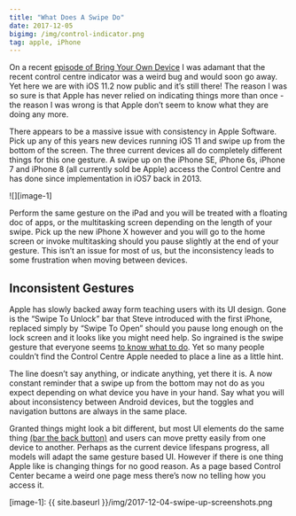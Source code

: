 ```yaml
---
title: "What Does A Swipe Do"
date: 2017-12-05
bigimg: /img/control-indicator.png
tag: apple, iPhone
---
```

On a recent [episode of Bring Your Own Device][1] I was adamant that the recent control centre indicator was a weird bug and would soon go away. Yet here we are with iOS 11.2 now public and it’s still there! The reason I was so sure is that Apple has never relied on indicating things more than once - the reason I was wrong is that Apple don’t seem to know what they are doing any more.

There appears to be a massive issue with consistency in Apple Software. Pick up any of this years new devices running iOS 11 and swipe up from the bottom of the screen. The three current devices all do completely different things for this one gesture. A swipe up on the iPhone SE, iPhone 6s, iPhone 7 and iPhone 8 (all currently sold be Apple) access the Control Centre and has done since implementation in iOS7 back in 2013.

![][image-1]

Perform the same gesture on the iPad and you will be treated with a floating doc of apps, or the multitasking screen depending on the length of your swipe. Pick up the new iPhone X however and you will go to the home screen or invoke multitasking should you pause slightly at the end of your gesture. This isn’t an issue for most of us, but the inconsistency leads to some frustration when moving between devices.

## Inconsistent Gestures
Apple has slowly backed away form teaching users with its UI design. Gone is the “Swipe To Unlock” bar that Steve introduced with the first iPhone, replaced simply by “Swipe To Open” should you pause long enough on the lock screen and it looks like you might need help. So ingrained is the swipe gesture that everyone seems [to know what to do][2]. Yet so many people couldn’t find the Control Centre Apple needed to place a line as a little hint.

The line doesn’t say anything, or indicate anything, yet there it is. A now constant reminder that a swipe up from the bottom may not do as you expect depending on what device you have in your hand. Say what you will about inconsistency between Android devices, but the toggles and navigation buttons are always in the same place.

Granted things might look a bit different, but most UI elements do the same thing [(bar the back button)][3] and users can move pretty easily from one device to another. Perhaps as the current device lifespans progress, all models will adapt the same gesture based UI. However if there is one thing Apple like is changing things for no good reason. As a page based Control Center became a weird one page mess there’s now no telling how you access it.

[1]:	https://www.byodpodcast.com/episodes/episode-28-it-looks-like-this-turkey-is-taking-a-selfie/17/11/2017
[2]:	http://mashable.com/2011/10/13/baby-magazine-ipad/
[3]:	https://www.reddit.com/r/Android/comments/5ktm6g/android_back_button_vs_iphone_no_button/

[image-1]:	{{ site.baseurl }}/img/2017-12-04-swipe-up-screenshots.png
